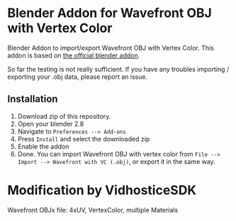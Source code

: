 # Blender Addon for Wavefront OBJ with Vertex Color

Blender Addon to import/export Wavefront OBJ with Vertex Color. This addon is based on [the official blender addon](https://github.com/blender/blender-addons).

So far the testing is not really sufficient. If you have any troubles importing / exporting your .obj data, please report an issue.

## Installation

1. Download zip of this repository.
2. Open your blender 2.8
3. Navigate to `Preferences --> Add-ons`
4. Press `Install` and select the downloaded zip
5. Enable the addon
6. Done. You can import Wavefront OBJ with vertex color from `File --> Import --> Wavefront with VC (.obj)`, or export it in the same way.

# Modification by VidhosticeSDK
Wavefront OBJx file: 4xUV, VertexColor, multiple Materials
